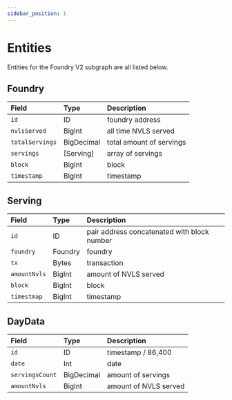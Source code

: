 ```yaml
---
sidebar_position: 1
---
```


# Entities

Entities for the Foundry V2 subgraph are all listed below.

## Foundry

| Field           | Type       | Description              |
| :-------------- | :--------- | :----------------------- |
| `id`            | ID         | foundry address          |
| `nvlsServed`    | BigInt     | all time NVLS served     |
| `totalServings` | BigDecimal | total amount of servings |
| `servings`      | [Serving]  | array of servings        |
| `block`         | BigInt     | block                    |
| `timestamp`     | BigInt     | timestamp                |

## Serving

| Field         | Type   | Description                                 |
| :------------ | :----- | :------------------------------------------ |
| `id`          | ID     | pair address concatenated with block number |
| `foundry`     | Foundry| foundry                                     |
| `tx`          | Bytes  | transaction                                 |
| `amountNvls`  | BigInt | amount of NVLS served                       |
| `block`       | BigInt | block                                       |
| `timestmap`   | BigInt | timestamp                                   |

## DayData

| Field           | Type       | Description            |
| :-------------- | :--------- | :--------------------- |
| `id`            | ID         | timestamp / 86,400     |
| `date`          | Int        | date                   |
| `servingsCount` | BigDecimal | amount of servings     |
| `amountNvls`    | BigInt     | amount of NVLS served  |
